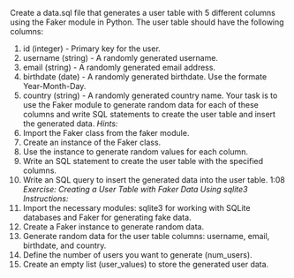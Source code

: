 Create a data.sql file that generates a user table with 5 different columns using the Faker module in Python. The user table should have the following columns:
1. id (integer) - Primary key for the user.
2. username (string) - A randomly generated username.
3. email (string) - A randomly generated email address.
4. birthdate (date) - A randomly generated birthdate. Use the formate Year-Month-Day.
5. country (string) - A randomly generated country name.
Your task is to use the Faker module to generate random data for each of these columns and write SQL statements to create the user table and insert the generated data.
*Hints:*
1. Import the Faker class from the faker module.
2. Create an instance of the Faker class.
3. Use the instance to generate random values for each column.
4. Write an SQL statement to create the user table with the specified columns.
5. Write an SQL query to insert the generated data into the user table.
1:08
*Exercise: Creating a User Table with Faker Data Using sqlite3*
*Instructions:*
1. Import the necessary modules: sqlite3 for working with SQLite databases and Faker for generating fake data.
2. Create a Faker instance to generate random data.
3. Generate random data for the user table columns: username, email, birthdate, and country.
4. Define the number of users you want to generate (num_users).
5. Create an empty list (user_values) to store the generated user data.